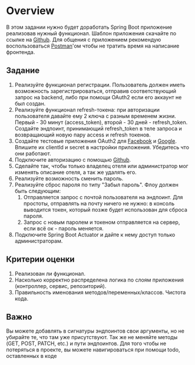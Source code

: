 # Overview

В этом задании нужно будет доработать Spring Boot приложение реализовав нужный функционал. Шаблон приложения скачайте по
ссылке на [Github](https://github.com/Quipex/Bsa-Spring-Security-template). Для общения с приложением рекомендую
воспользоваться [Postman](https://www.postman.com)'ом чтобы не тратить время на написание фронтенда.

## Задание

1. Реализуйте функционал регистрации. Пользователь должен иметь возможность зарегистрироваться, отправив соответствующий
   запрос на backend, либо при помощи OAuth2 если его аккаунт не был создан.
2. Реализуйте функционал refresh-токена: при авторизации пользователя давайте ему 2 ключа с разным временем жизни.
   Первый - 30 минут (access_token), второй - 30 дней - refresh_token. Создайте эндпоинт, принимающий refresh_token в
   теле запроса и возвращающий новую пару access и refresh токенов.
3. Создайте тестовые приложения OAuth2 для [Facebook](https://developers.facebook.com)
   и [Google](https://console.developers.google.com/). Впишите их clientId и secret в настройки приложения. Убедитесь
   что они работают.
4. Подключите авторизацию с помощью [Github](https://github.com/settings/developers).
5. Сделайте так, чтобы только владелец отеля или администратор мог изменять описание отеля, а так же удалять его.
6. Реализуйте возможность сменить пароль.
7. Реализуйте сброс пароля по типу "Забыл пароль". Флоу должен быть следующим:
    1. Отправляется запрос с почтой пользователя на эндпоинт. Для простоты, отправлять на почту ничего не нужно: в
       консоль выводится токен, который позже будет использован для сброса пароля.
    2. Запрос с новым паролем и токеном отправляется на сервер, если всё ок - пароль меняется.
8. Подключите Spring Boot Actuator и дайте к нему доступ только администраторам.

## Критерии оценки

1. Реализован ли функционал.
2. Насколько корректно распределена логика по слоям приложения (контроллер, сервис, репозиторий).
3. Правильность именования методов/переменных/классов. Чистота кода.

## Важно

Вы можете добавлять в сигнатуры эндпоинтов свои аргументы, но не убирайте те, что там уже присутствуют. Так же не
меняйте методы (GET, POST, PATCH, etc.) и пути эндпоинтов. Для того чтобы не потеряться в проекте, вы можете
навигироваться при помощи todo, оставленных в коде

